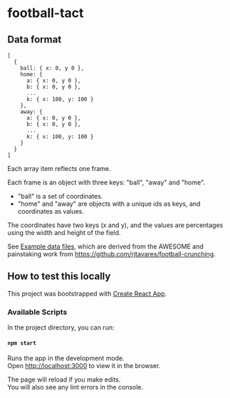 # football-tact

## Data format

```
[
  {
    ball: { x: 0, y 0 },
    home: {
      a: { x: 0, y 0 },
      b: { x: 0, y 0 },
      ...
      k: { x: 100, y: 100 }
    },
    away: {
      a: { x: 0, y 0 },
      b: { x: 0, y 0 },
      ...
      k: { x: 100, y: 100 }
    }
  }
]
```

Each array item reflects one frame.

Each frame is an object with three keys: "ball", "away" and "home".

* "ball" is a set of coordinates.
* "home" and "away" are objects with a unique ids as keys, and coordinates as values.

The coordinates have two keys (x and y), and the values are percentages using the width and height of the field.

See [Example data files](src/data/), which are derived from the AWESOME and painstaking work from https://github.com/rjtavares/football-crunching.


## How to test this locally

This project was bootstrapped with [Create React App](https://github.com/facebook/create-react-app).

### Available Scripts

In the project directory, you can run:

#### `npm start`

Runs the app in the development mode.<br>
Open [http://localhost:3000](http://localhost:3000) to view it in the browser.

The page will reload if you make edits.<br>
You will also see any lint errors in the console.


